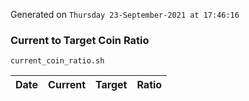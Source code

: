 Generated on `Thursday 23-September-2021 at 17:46:16`

### Current to Target Coin Ratio
`current_coin_ratio.sh`

Date|Current|Target|Ratio
---|---|---|---

